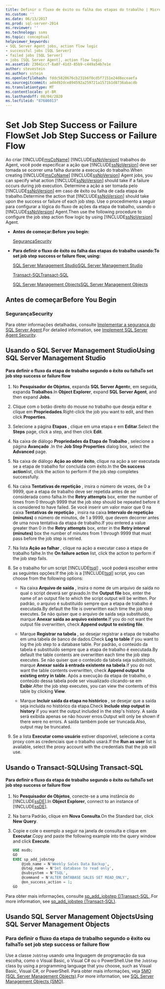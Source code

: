 ```yaml
---
title: Definir o fluxo de êxito ou falha das etapas do trabalho | Microsoft Docs
ms.custom: ''
ms.date: 06/13/2017
ms.prod: sql-server-2014
ms.reviewer: ''
ms.technology: ssms
ms.topic: conceptual
helpviewer_keywords:
- SQL Server Agent jobs, action flow logic
- successful jobs [SQL Server]
- failed jobs [SQL Server]
- jobs [SQL Server Agent], action flow logic
ms.assetid: 23041ccf-8a07-41d3-85b9-c449a54b7e1e
author: stevestein
ms.author: sstein
ms.openlocfilehash: fddc5820676cb231b6f0cd5f7151e24d8eceaefa
ms.sourcegitcommit: ad4d92dce894592a259721a1571b1d8736abacdb
ms.translationtype: MT
ms.contentlocale: pt-BR
ms.lasthandoff: 08/04/2020
ms.locfileid: "87686013"
---
```

# <a name="set-job-step-success-or-failure-flow"></a><span data-ttu-id="565be-102">Set Job Step Success or Failure Flow</span><span class="sxs-lookup"><span data-stu-id="565be-102">Set Job Step Success or Failure Flow</span></span>
  <span data-ttu-id="565be-103">Ao criar [!INCLUDE[msCoName](../../includes/msconame-md.md)] [!INCLUDE[ssNoVersion](../../includes/ssnoversion-md.md)] trabalhos do Agent, você pode especificar a ação que [!INCLUDE[ssNoVersion](../../includes/ssnoversion-md.md)] deve ser tomada se ocorrer uma falha durante a execução do trabalho.</span><span class="sxs-lookup"><span data-stu-id="565be-103">When creating [!INCLUDE[msCoName](../../includes/msconame-md.md)] [!INCLUDE[ssNoVersion](../../includes/ssnoversion-md.md)] Agent jobs, you can specify what action [!INCLUDE[ssNoVersion](../../includes/ssnoversion-md.md)] should take if a failure occurs during job execution.</span></span> <span data-ttu-id="565be-104">Determine a ação a ser tomada pelo [!INCLUDE[ssNoVersion](../../includes/ssnoversion-md.md)] em caso de êxito ou falha de cada etapa de trabalho.</span><span class="sxs-lookup"><span data-stu-id="565be-104">Determine the action that [!INCLUDE[ssNoVersion](../../includes/ssnoversion-md.md)] should take upon the success or failure of each job step.</span></span> <span data-ttu-id="565be-105">Use o procedimento a seguir para configurar a lógica do fluxo de ações da etapa de trabalho, usando o [!INCLUDE[ssNoVersion](../../includes/ssnoversion-md.md)] Agent.</span><span class="sxs-lookup"><span data-stu-id="565be-105">Then use the following procedure to configure the job step action flow logic by using [!INCLUDE[ssNoVersion](../../includes/ssnoversion-md.md)] Agent.</span></span>  
  
-   <span data-ttu-id="565be-106">**Antes de começar:**</span><span class="sxs-lookup"><span data-stu-id="565be-106">**Before you begin:**</span></span>  
  
     [<span data-ttu-id="565be-107">Segurança</span><span class="sxs-lookup"><span data-stu-id="565be-107">Security</span></span>](#Security)  
  
-   <span data-ttu-id="565be-108">**Para definir o fluxo de êxito ou falha das etapas do trabalho usando:**</span><span class="sxs-lookup"><span data-stu-id="565be-108">**To set job step success or failure flow, using:**</span></span>  
  
     [<span data-ttu-id="565be-109">SQL Server Management Studio</span><span class="sxs-lookup"><span data-stu-id="565be-109">SQL Server Management Studio</span></span>](#SSMS)  
  
     [<span data-ttu-id="565be-110">Transact-SQL</span><span class="sxs-lookup"><span data-stu-id="565be-110">Transact-SQL</span></span>](#TSQL)  
  
     [<span data-ttu-id="565be-111">SQL Server Management Objects</span><span class="sxs-lookup"><span data-stu-id="565be-111">SQL Server Management Objects</span></span>](#SMO)  
  
## <a name="before-you-begin"></a><span data-ttu-id="565be-112">Antes de começar</span><span class="sxs-lookup"><span data-stu-id="565be-112">Before You Begin</span></span>  
  
###  <a name="security"></a><a name="Security"></a> <span data-ttu-id="565be-113">Segurança</span><span class="sxs-lookup"><span data-stu-id="565be-113">Security</span></span>  
 <span data-ttu-id="565be-114">Para obter informações detalhadas, consulte [Implementar a segurança do SQL Server Agent](implement-sql-server-agent-security.md).</span><span class="sxs-lookup"><span data-stu-id="565be-114">For detailed information, see [Implement SQL Server Agent Security](implement-sql-server-agent-security.md).</span></span>  
  
##  <a name="using-sql-server-management-studio"></a><a name="SSMS"></a> <span data-ttu-id="565be-115">Usando o SQL Server Management Studio</span><span class="sxs-lookup"><span data-stu-id="565be-115">Using SQL Server Management Studio</span></span>  
  
#### <a name="to-set-job-step-success-or-failure-flow"></a><span data-ttu-id="565be-116">Para definir o fluxo da etapa de trabalho segundo o êxito ou falha</span><span class="sxs-lookup"><span data-stu-id="565be-116">To set job step success or failure flow</span></span>  
  
1.  <span data-ttu-id="565be-117">No **Pesquisador de Objetos**, expanda **SQL Server Agent**e, em seguida, expanda **Trabalhos**.</span><span class="sxs-lookup"><span data-stu-id="565be-117">In **Object Explorer**, expand **SQL Server Agent**, and then expand **Jobs**.</span></span>  
  
2.  <span data-ttu-id="565be-118">Clique com o botão direito do mouse no trabalho que deseja editar e clique em **Propriedades**.</span><span class="sxs-lookup"><span data-stu-id="565be-118">Right-click the job you want to edit, and then click **Properties**.</span></span>  
  
3.  <span data-ttu-id="565be-119">Selecione a página **Etapas** , clique em uma etapa e em **Editar**.</span><span class="sxs-lookup"><span data-stu-id="565be-119">Select the **Steps** page, click a step, and then click **Edit**.</span></span>  
  
4.  <span data-ttu-id="565be-120">Na caixa de diálogo **Propriedades da Etapa de Trabalho** , selecione a página **Avançado** .</span><span class="sxs-lookup"><span data-stu-id="565be-120">In the **Job Step Properties** dialog box, select the **Advanced** page.</span></span>  
  
5.  <span data-ttu-id="565be-121">Na caixa de diálogo **Ação ao obter êxito**, clique na ação a ser executada se a etapa de trabalho for concluída com êxito.</span><span class="sxs-lookup"><span data-stu-id="565be-121">In the **On success action**list, click the action to perform if the job step completes successfully.</span></span>  
  
6.  <span data-ttu-id="565be-122">Na caixa **Tentativas de repetição** , insira o número de vezes, de 0 a 9999, que a etapa de trabalho deve ser repetida antes de ser considerada como falha.</span><span class="sxs-lookup"><span data-stu-id="565be-122">In the **Retry attempts** box, enter the number of times from 0 through 9999 that the job step should be repeated before it is considered to have failed.</span></span> <span data-ttu-id="565be-123">Se você inserir um valor maior que 0 na caixa **Tentativas de repetição** , insira na caixa **Intervalo de repetição (minutos)** o número de minutos, de 1 a 9999, que devem decorrer antes de uma nova tentativa da etapa de trabalho.</span><span class="sxs-lookup"><span data-stu-id="565be-123">If you entered a value greater than 0 in the **Retry attempts** box, enter in the **Retry interval (minutes)** box the number of minutes from 1 through 9999 that must pass before the job step is retried.</span></span>  
  
7.  <span data-ttu-id="565be-124">Na lista **Ação ao falhar** , clique na ação a executar caso a etapa de trabalho falhe.</span><span class="sxs-lookup"><span data-stu-id="565be-124">In the **On failure action** list, click the action to perform if the job step fails.</span></span>  
  
8.  <span data-ttu-id="565be-125">Se o trabalho for um script [!INCLUDE[tsql](../../includes/tsql-md.md)] , você poderá escolher entre as seguintes opções:</span><span class="sxs-lookup"><span data-stu-id="565be-125">If the job is a [!INCLUDE[tsql](../../includes/tsql-md.md)] script, you can choose from the following options:</span></span>  
  
    -   <span data-ttu-id="565be-126">Na caixa **Arquivo de saída** , insira o nome de um arquivo de saída no qual o script deverá ser gravado.</span><span class="sxs-lookup"><span data-stu-id="565be-126">In the **Output file** box, enter the name of an output file to which the script output will be written.</span></span> <span data-ttu-id="565be-127">Por padrão, o arquivo é substituído sempre que a etapa de trabalho é executada.</span><span class="sxs-lookup"><span data-stu-id="565be-127">By default the file is overwritten each time the job step executes.</span></span> <span data-ttu-id="565be-128">Se não quiser que o arquivo de saída seja substituído, marque **Anexar saída ao arquivo existente**.</span><span class="sxs-lookup"><span data-stu-id="565be-128">If you do not want the output file overwritten, check **Append output to existing file**.</span></span>  
  
    -   <span data-ttu-id="565be-129">Marque **Registrar na tabela** , se desejar registrar a etapa de trabalho em uma tabela de banco de dados.</span><span class="sxs-lookup"><span data-stu-id="565be-129">Check **Log to table** if you want to log the job step to a database table.</span></span> <span data-ttu-id="565be-130">Por padrão, o conteúdo da tabela é substituído sempre que a etapa de trabalho é executada.</span><span class="sxs-lookup"><span data-stu-id="565be-130">By default the table contents are overwritten each time the job step executes.</span></span> <span data-ttu-id="565be-131">Se não quiser que o conteúdo da tabela seja substituído, marque **Anexar saída à entrada existente na tabela**.</span><span class="sxs-lookup"><span data-stu-id="565be-131">If you do not want the table contents overwritten, check **Append output to existing entry in table**.</span></span> <span data-ttu-id="565be-132">Após a execução da etapa de trabalho, o conteúdo dessa tabela pode ser visualizado clicando-se em **Exibir**.</span><span class="sxs-lookup"><span data-stu-id="565be-132">After the job step executes, you can view the contents of this table by clicking **View**.</span></span>  
  
    -   <span data-ttu-id="565be-133">Marque **Incluir saída da etapa no histórico** , se desejar que a saída seja incluída no histórico da etapa.</span><span class="sxs-lookup"><span data-stu-id="565be-133">Check **Include step output in history** if you want the output included in the step's history.</span></span> <span data-ttu-id="565be-134">A saída será exibida apenas se não houver erros.</span><span class="sxs-lookup"><span data-stu-id="565be-134">Output will only be shown if there were no errors.</span></span> <span data-ttu-id="565be-135">A saída também pode ser truncada.</span><span class="sxs-lookup"><span data-stu-id="565be-135">Also, output may be truncated.</span></span>  
  
9. <span data-ttu-id="565be-136">Se a lista **Executar como usuário** estiver disponível, selecione a conta proxy com as credenciais que o trabalho usará.</span><span class="sxs-lookup"><span data-stu-id="565be-136">If the **Run as user** list is available, select the proxy account with the credentials that the job will use.</span></span>  
  
##  <a name="using-transact-sql"></a><a name="TSQL"></a> <span data-ttu-id="565be-137">Usando o Transact-SQL</span><span class="sxs-lookup"><span data-stu-id="565be-137">Using Transact-SQL</span></span>  
  
#### <a name="to-set-job-step-success-or-failure-flow"></a><span data-ttu-id="565be-138">Para definir o fluxo da etapa de trabalho segundo o êxito ou falha</span><span class="sxs-lookup"><span data-stu-id="565be-138">To set job step success or failure flow</span></span>  
  
1.  <span data-ttu-id="565be-139">No **Pesquisador de Objetos**, conecte-se a uma instância do [!INCLUDE[ssDE](../../includes/ssde-md.md)].</span><span class="sxs-lookup"><span data-stu-id="565be-139">In **Object Explorer**, connect to an instance of [!INCLUDE[ssDE](../../includes/ssde-md.md)].</span></span>  
  
2.  <span data-ttu-id="565be-140">Na barra Padrão, clique em **Nova Consulta**.</span><span class="sxs-lookup"><span data-stu-id="565be-140">On the Standard bar, click **New Query**.</span></span>  
  
3.  <span data-ttu-id="565be-141">Copie e cole o exemplo a seguir na janela de consulta e clique em **Executar**.</span><span class="sxs-lookup"><span data-stu-id="565be-141">Copy and paste the following example into the query window and click **Execute**.</span></span>  
  
    ```sql
    USE msdb;  
    GO  
    EXEC sp_add_jobstep  
        @job_name = N'Weekly Sales Data Backup',  
        @step_name = N'Set database to read only',  
        @subsystem = N'TSQL',  
        @command = N'ALTER DATABASE SALES SET READ_ONLY',   
        @on_success_action = 1;  
    GO  
    ```  
  
 <span data-ttu-id="565be-142">Para obter mais informações, consulte [sp_add_jobstep &#40;&#41;Transact-SQL ](/sql/relational-databases/system-stored-procedures/sp-add-jobstep-transact-sql).</span><span class="sxs-lookup"><span data-stu-id="565be-142">For more information, see [sp_add_jobstep &#40;Transact-SQL&#41;](/sql/relational-databases/system-stored-procedures/sp-add-jobstep-transact-sql).</span></span>  
  
##  <a name="using-sql-server-management-objects"></a><a name="SMO"></a><span data-ttu-id="565be-143">Usando SQL Server Management Objects</span><span class="sxs-lookup"><span data-stu-id="565be-143">Using SQL Server Management Objects</span></span>  

### <a name="to-set-job-step-success-or-failure-flow"></a><span data-ttu-id="565be-144">Para definir o fluxo da etapa de trabalho segundo o êxito ou falha</span><span class="sxs-lookup"><span data-stu-id="565be-144">To set job step success or failure flow</span></span>
  
 <span data-ttu-id="565be-145">Use a classe `JobStep` usando uma linguagem de programação da sua escolha, como o Visual Basic, o Visual C# ou o PowerShell.</span><span class="sxs-lookup"><span data-stu-id="565be-145">Use the `JobStep` class by using a programming language that you choose, such as Visual Basic, Visual C#, or PowerShell.</span></span> <span data-ttu-id="565be-146">Para obter mais informações, veja [SMO (SQL Server Management Objects)](https://msdn.microsoft.com/library/ms162169.aspx).</span><span class="sxs-lookup"><span data-stu-id="565be-146">For more information, see [SQL Server Management Objects (SMO)](https://msdn.microsoft.com/library/ms162169.aspx).</span></span>  
